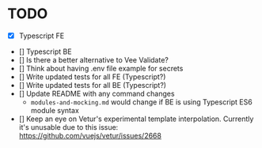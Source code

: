 # TODO

- [X] Typescript FE
- [] Typescript BE
- [] Is there a better alternative to Vee Validate?
- [] Think about having .env file example for secrets
- [] Write updated tests for all FE (Typescript?)
- [] Write updated tests for all BE (Typescript?)
- [] Update README with any command changes
  - `modules-and-mocking.md` would change if BE is using Typescript ES6 module syntax
- [] Keep an eye on Vetur's experimental template interpolation. Currently it's unusable due to this issue: https://github.com/vuejs/vetur/issues/2668